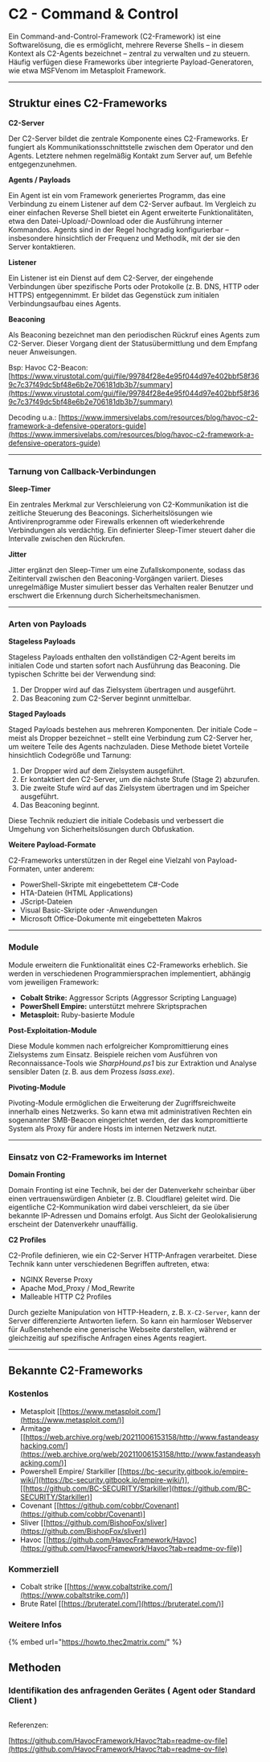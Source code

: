 # C2 - Command & Control

Ein Command-and-Control-Framework (C2-Framework) ist eine Softwarelösung, die es ermöglicht, mehrere Reverse Shells – in diesem Kontext als C2-Agents bezeichnet – zentral zu verwalten und zu steuern. Häufig verfügen diese Frameworks über integrierte Payload-Generatoren, wie etwa MSFVenom im Metasploit Framework.

***

## Struktur eines C2-Frameworks

**C2-Server**

Der C2-Server bildet die zentrale Komponente eines C2-Frameworks. Er fungiert als Kommunikationsschnittstelle zwischen dem Operator und den Agents. Letztere nehmen regelmäßig Kontakt zum Server auf, um Befehle entgegenzunehmen.

**Agents / Payloads**

Ein Agent ist ein vom Framework generiertes Programm, das eine Verbindung zu einem Listener auf dem C2-Server aufbaut. Im Vergleich zu einer einfachen Reverse Shell bietet ein Agent erweiterte Funktionalitäten, etwa den Datei-Upload/-Download oder die Ausführung interner Kommandos. Agents sind in der Regel hochgradig konfigurierbar – insbesondere hinsichtlich der Frequenz und Methodik, mit der sie den Server kontaktieren.

**Listener**

Ein Listener ist ein Dienst auf dem C2-Server, der eingehende Verbindungen über spezifische Ports oder Protokolle (z. B. DNS, HTTP oder HTTPS) entgegennimmt. Er bildet das Gegenstück zum initialen Verbindungsaufbau eines Agents.

**Beaconing**

Als Beaconing bezeichnet man den periodischen Rückruf eines Agents zum C2-Server. Dieser Vorgang dient der Statusübermittlung und dem Empfang neuer Anweisungen.

Bsp: Havoc C2-Beacon: [https://www.virustotal.com/gui/file/99784f28e4e95f044d97e402bbf58f369c7c37f49dc5bf48e6b2e706181db3b7/summary](https://www.virustotal.com/gui/file/99784f28e4e95f044d97e402bbf58f369c7c37f49dc5bf48e6b2e706181db3b7/summary)

Decoding u.a.: [https://www.immersivelabs.com/resources/blog/havoc-c2-framework-a-defensive-operators-guide](https://www.immersivelabs.com/resources/blog/havoc-c2-framework-a-defensive-operators-guide)

***

### Tarnung von Callback-Verbindungen

**Sleep-Timer**

Ein zentrales Merkmal zur Verschleierung von C2-Kommunikation ist die zeitliche Steuerung des Beaconings. Sicherheitslösungen wie Antivirenprogramme oder Firewalls erkennen oft wiederkehrende Verbindungen als verdächtig. Ein definierter Sleep-Timer steuert daher die Intervalle zwischen den Rückrufen.

**Jitter**

Jitter ergänzt den Sleep-Timer um eine Zufallskomponente, sodass das Zeitintervall zwischen den Beaconing-Vorgängen variiert. Dieses unregelmäßige Muster simuliert besser das Verhalten realer Benutzer und erschwert die Erkennung durch Sicherheitsmechanismen.

***

### Arten von Payloads

**Stageless Payloads**

Stageless Payloads enthalten den vollständigen C2-Agent bereits im initialen Code und starten sofort nach Ausführung das Beaconing. Die typischen Schritte bei der Verwendung sind:

1. Der Dropper wird auf das Zielsystem übertragen und ausgeführt.
2. Das Beaconing zum C2-Server beginnt unmittelbar.

**Staged Payloads**

Staged Payloads bestehen aus mehreren Komponenten. Der initiale Code – meist als Dropper bezeichnet – stellt eine Verbindung zum C2-Server her, um weitere Teile des Agents nachzuladen. Diese Methode bietet Vorteile hinsichtlich Codegröße und Tarnung:

1. Der Dropper wird auf dem Zielsystem ausgeführt.
2. Er kontaktiert den C2-Server, um die nächste Stufe (Stage 2) abzurufen.
3. Die zweite Stufe wird auf das Zielsystem übertragen und im Speicher ausgeführt.
4. Das Beaconing beginnt.

Diese Technik reduziert die initiale Codebasis und verbessert die Umgehung von Sicherheitslösungen durch Obfuskation.

**Weitere Payload-Formate**

C2-Frameworks unterstützen in der Regel eine Vielzahl von Payload-Formaten, unter anderem:

* PowerShell-Skripte mit eingebettetem C#-Code
* HTA-Dateien (HTML Applications)
* JScript-Dateien
* Visual Basic-Skripte oder -Anwendungen
* Microsoft Office-Dokumente mit eingebetteten Makros

***

### Module

Module erweitern die Funktionalität eines C2-Frameworks erheblich. Sie werden in verschiedenen Programmiersprachen implementiert, abhängig vom jeweiligen Framework:

* **Cobalt Strike:** Aggressor Scripts (Aggressor Scripting Language)
* **PowerShell Empire:** unterstützt mehrere Skriptsprachen
* **Metasploit:** Ruby-basierte Module

**Post-Exploitation-Module**

Diese Module kommen nach erfolgreicher Kompromittierung eines Zielsystems zum Einsatz. Beispiele reichen vom Ausführen von Reconnaissance-Tools wie _SharpHound.ps1_ bis zur Extraktion und Analyse sensibler Daten (z. B. aus dem Prozess _lsass.exe_).

**Pivoting-Module**

Pivoting-Module ermöglichen die Erweiterung der Zugriffsreichweite innerhalb eines Netzwerks. So kann etwa mit administrativen Rechten ein sogenannter SMB-Beacon eingerichtet werden, der das kompromittierte System als Proxy für andere Hosts im internen Netzwerk nutzt.

***

### Einsatz von C2-Frameworks im Internet

**Domain Fronting**

Domain Fronting ist eine Technik, bei der der Datenverkehr scheinbar über einen vertrauenswürdigen Anbieter (z. B. Cloudflare) geleitet wird. Die eigentliche C2-Kommunikation wird dabei verschleiert, da sie über bekannte IP-Adressen und Domains erfolgt. Aus Sicht der Geolokalisierung erscheint der Datenverkehr unauffällig.

**C2 Profiles**

C2-Profile definieren, wie ein C2-Server HTTP-Anfragen verarbeitet. Diese Technik kann unter verschiedenen Begriffen auftreten, etwa:

* NGINX Reverse Proxy
* Apache Mod\_Proxy / Mod\_Rewrite
* Malleable HTTP C2 Profiles

Durch gezielte Manipulation von HTTP-Headern, z. B. `X-C2-Server`, kann der Server differenzierte Antworten liefern. So kann ein harmloser Webserver für Außenstehende eine generische Webseite darstellen, während er gleichzeitig auf spezifische Anfragen eines Agents reagiert.

***

## Bekannte C2-Frameworks

### Kostenlos

* Metasploit \[[https://www.metasploit.com/](https://www.metasploit.com/)]
* Armitage \[[https://web.archive.org/web/20211006153158/http://www.fastandeasyhacking.com/](https://web.archive.org/web/20211006153158/http://www.fastandeasyhacking.com/)]
* Powershell Empire/ Starkiller \[[https://bc-security.gitbook.io/empire-wiki/](https://bc-security.gitbook.io/empire-wiki/)], \[[https://github.com/BC-SECURITY/Starkiller](https://github.com/BC-SECURITY/Starkiller)]
* Covenant \[[https://github.com/cobbr/Covenant](https://github.com/cobbr/Covenant)]
* Sliver \[[https://github.com/BishopFox/sliver](https://github.com/BishopFox/sliver)]
* Havoc \[[https://github.com/HavocFramework/Havoc](https://github.com/HavocFramework/Havoc?tab=readme-ov-file)]



### Kommerziell

* Cobalt strike \[[https://www.cobaltstrike.com/](https://www.cobaltstrike.com/)]
* Brute Ratel \[[https://bruteratel.com/](https://bruteratel.com/)]



### Weitere Infos

{% embed url="https://howto.thec2matrix.com/" %}

## Methoden





### Identifikation des anfragenden Gerätes ( Agent oder Standard Client )

<div data-full-width="true"><figure><img src="https://tryhackme-images.s3.amazonaws.com/user-uploads/5d5a2b006986bf3508047664/room-content/22eac0e3ab2de3f61d57e858cee3e33e.png" alt=""><figcaption></figcaption></figure></div>

Referenzen:

[https://github.com/HavocFramework/Havoc?tab=readme-ov-file](https://github.com/HavocFramework/Havoc?tab=readme-ov-file)







